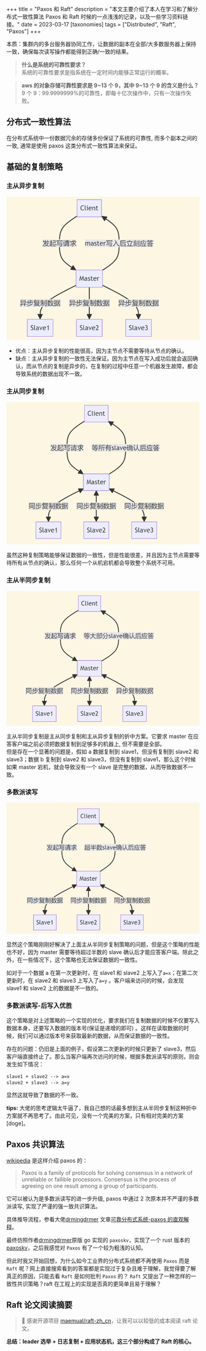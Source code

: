 +++
title = "Paxos 和 Raft"
description = "本文主要介绍了本人在学习和了解分布式一致性算法 Paxos 和 Raft 时候的一点浅浅的记录，以及一些学习资料链接。"
date = 2023-03-17
[taxonomies]
tags = ["Distributed", "Raft", "Paxos"]
+++

本质：集群内的多台服务器协同工作，让数据的副本在全部/大多数服务器上保持一致，确保每次读写操作都能得到正确/一致的结果。

> **什么是系统的可靠性要求？**  
> 系统的可靠性要求是指系统在一定时间内能够正常运行的概率。

> **aws 的对象存储可靠性要求是 9~13 个 9，其中 9~13 个 9 的含义是什么？**  
> 9 个 9：99.9999999%的可靠性，即每十亿次操作中，只有一次操作失败。

## 分布式一致性算法

在分布式系统中一份数据冗余的存储多份保证了系统的可靠性, 而多个副本之间的一致, 通常是使用 paxos 这类分布式一致性算法来保证。

## 基础的复制策略

### 主从异步复制

![主从异步复制](master-slave-asynch-replication.png)

- 优点：主从异步复制的性能很高，因为主节点不需要等待从节点的确认。
- 缺点：主从异步复制的一致性无法保证。因为主节点在写入成功后就会返回确认，而从节点的复制是异步的，在复制的过程中任意一个机器发生故障，都会导致系统的数据出现不一致。

### 主从同步复制

![主从同步复制](master-slave-sync-replication.png)

虽然这种复制策略能够保证数据的一致性，但是性能很差，并且因为主节点需要等待所有从节点的确认，那么任何一个从机宕机都会导致整个系统不可用。

### 主从半同步复制

![主从半同步复制](master-slave-semi-sync.png)

主从半同步复制是主从同步复制和主从异步复制的折中方案。它要求 master 在应答客户端之前必须把数据复制到足够多的机器上,
但不需要是全部。  
但是存在一个显著的问题是，假如 a 数据复制到 slave1，但没有复制到 slave2 和 slave3；数据 b 复制到 slave2 和 slave3，但没有复制到
slave1，那么这个时候如果 master 宕机，就会导致没有一个 slave 是完整的数据，从而导致数据不一致。

### 多数派读写

![多数派读写](majority-reading-writing.png)

显然这个策略刚刚好解决了上面主从半同步复制策略的问题，但是这个策略的性能也不好，因为 master 需要等待超过半数的 slave
确认后才能应答客户端。除此之外，在一些情况下，这个策略也无法保证数据的一致性。

如对于一个数据 a 在第一次更新时，在 slave1 和 slave2 上写入了`a=x`；在第二次更新时，在 slave2 和 slave3 上写入了`a=y`
。客户端来访问的时候，会发现 slave1 和 slave2 上的数据是不一致的。

### 多数派读写-后写入优胜

这个策略是对上述策略的一个实现的优化，要求我们在复制数据的时候不仅要写入数据本身，还要写入数据的版本号(保证是递增的即可)
。这样在读取数据的时候，我们可以通过版本号来获取最新的数据，从而保证数据的一致性。

存在的问题：仍旧是上面的例子，假设第二次更新的时候只更新了 slave3，然后客户端直接终止了。那么当客户端再次访问的时候，根据多数派读写的原则，则会发生如下情况：

```
slave1 + slave2 --> a=x
slave2 + slave3 --> a=y
```

显然这就导致了数据的不一致。

**tips:**
大佬的思考逻辑太牛逼了，我自己想的话最多想到主从半同步复制这种折中方案就不再思考了。由此可见，没有一个完美的方案，只有相对完美的方案[doge]。

## Paxos 共识算法

[wikipedia](<https://en.wikipedia.org/wiki/Paxos_(computer_science)>) 是这样介绍 paxos 的：

> Paxos is a family of protocols for solving consensus in a network of unreliable or fallible processors. Consensus is
> the process of agreeing on one result among a group of participants.

它可以被认为是多数派读写的进一步升级, paxos 中通过 2 次原本并不严谨的多数派读写, 实现了严谨的强一致共识算法。

具体推导流程，参看大佬[drmingdrmer](https://github.com/drmingdrmer)
文章[可靠分布式系统-paxos 的直观解释](https://blog.openacid.com/algo/paxos/)。

最终仿照作者[drmingdrmer](https://github.com/drmingdrmer)原版 go 实现的 `paxoskv`，实现了一个 rust
版本的[paxoskv](https://github.com/poltao/consistency/tree/main/paxoskv)，之后我感觉对 `Paxos` 有了一个较为粗浅的认知。

但此时我又开始回想，为什么如今工业界的分布式系统都不再使用 `Paxos` 而是 `Raft`
呢？网上直接搜索看到的答案都是实现过于复杂且难于理解，我觉得要了解真正的原因，只能去看 `Raft` 是如何批判 `Paxos` 的？ `Raft`
又提出了一种怎样的一致性共识策略？raft 在工程上的实现是否真的更简单且易于理解？

## Raft 论文阅读摘要

> 🌻 感谢开源项目 [maemual/raft-zh_cn](https://github.com/maemual/raft-zh_cn)，让我可以以较低的成本阅读 raft 论文。

**总结：leader 选举 + 日志复制 + 应用状态机，这三个部分构成了 Raft 的核心。**
